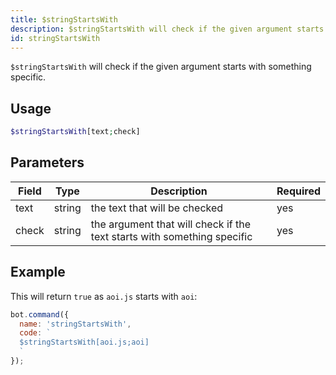 ```yaml
---
title: $stringStartsWith 
description: $stringStartsWith will check if the given argument starts with something specific.
id: stringStartsWith
---
```


`$stringStartsWith` will check if the given argument starts with something specific.

## Usage

```php
$stringStartsWith[text;check]
```

## Parameters 


| Field     | Type    | Description                                        | Required |
|-----------|---------|----------------------------------------------------|----------|
| text      | string  |  the text that will be checked                     | yes      |
| check     | string  |  the argument that will check if the text starts with something specific                     | yes      |

## Example

This will return `true` as `aoi.js` starts with `aoi`: 

```javascript
bot.command({
  name: 'stringStartsWith',
  code: `
  $stringStartsWith[aoi.js;aoi]
  `
});
```